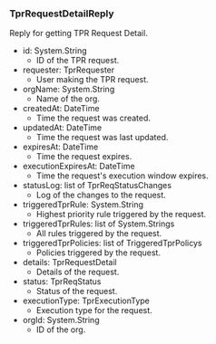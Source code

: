 ### TprRequestDetailReply
Reply for getting TPR Request Detail.

- id: System.String
  - ID of the TPR request.
- requester: TprRequester
  - User making the TPR request.
- orgName: System.String
  - Name of the org.
- createdAt: DateTime
  - Time the request was created.
- updatedAt: DateTime
  - Time the request was last updated.
- expiresAt: DateTime
  - Time the request expires.
- executionExpiresAt: DateTime
  - Time the request's execution window expires.
- statusLog: list of TprReqStatusChanges
  - Log of the changes to the request.
- triggeredTprRule: System.String
  - Highest priority rule triggered by the request.
- triggeredTprRules: list of System.Strings
  - All rules triggered by the request.
- triggeredTprPolicies: list of TriggeredTprPolicys
  - Policies triggered by the request.
- details: TprRequestDetail
  - Details of the request.
- status: TprReqStatus
  - Status of the request.
- executionType: TprExecutionType
  - Execution type for the request.
- orgId: System.String
  - ID of the org.
